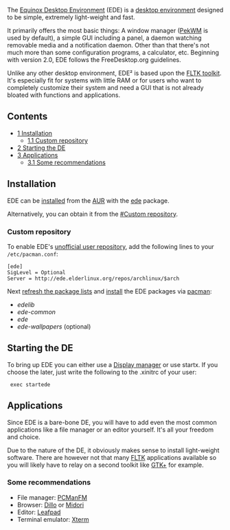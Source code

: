 The [Equinox Desktop Environment](https://equinox-project.org/) (EDE) is a [desktop environment](/index.php/Desktop_environment "Desktop environment") designed to be simple, extremely light-weight and fast.

It primarily offers the most basic things: A window manager ([PekWM](/index.php/PekWM "PekWM") is used by default), a simple GUI including a panel, a daemon watching removable media and a notification daemon. Other than that there's not much more than some configuration programs, a calculator, etc. Beginning with version 2.0, EDE follows the FreeDesktop.org guidelines.

Unlike any other desktop environment, EDE² is based upon the [FLTK toolkit](http://fltk.org). It's especially fit for systems with little RAM or for users who want to completely customize their system and need a GUI that is not already bloated with functions and applications.

## Contents

*   [1 Installation](#Installation)
    *   [1.1 Custom repository](#Custom_repository)
*   [2 Starting the DE](#Starting_the_DE)
*   [3 Applications](#Applications)
    *   [3.1 Some recommendations](#Some_recommendations)

## Installation

EDE can be [installed](/index.php/Install "Install") from the [AUR](/index.php/AUR "AUR") with the [ede](https://aur.archlinux.org/packages/ede/) package.

Alternatively, you can obtain it from the [#Custom repository](#Custom_repository).

### Custom repository

To enable EDE's [unofficial user repository](/index.php/Unofficial_user_repository "Unofficial user repository"), add the following lines to your `/etc/pacman.conf`:

```
[ede]
SigLevel = Optional
Server = http://ede.elderlinux.org/repos/archlinux/$arch

```

Next [refresh the package lists](/index.php/Mirrors#Force_pacman_to_refresh_the_package_lists "Mirrors") and [install](/index.php/Install "Install") the EDE packages via [pacman](/index.php/Pacman "Pacman"):

*   *edelib*
*   *ede-common*
*   *ede*
*   *ede-wallpapers* (optional)

## Starting the DE

To bring up EDE you can either use a [Display manager](/index.php/Display_manager "Display manager") or use startx. If you choose the later, just write the following to the .xinitrc of your user:

```
 exec startede

```

## Applications

Since EDE is a bare-bone DE, you will have to add even the most common applications like a file manager or an editor yourself. It's all your freedom and choice.

Due to the nature of the DE, it obviously makes sense to install light-weight software. There are however not that many [FLTK](http://fltk.org) applications available so you will likely have to relay on a second toolkit like [GTK+](/index.php/GTK%2B "GTK+") for example.

### Some recommendations

*   File manager: [PCManFM](/index.php/PCManFM "PCManFM")
*   Browser: [Dillo](/index.php/Dillo "Dillo") or [Midori](/index.php/Midori "Midori")
*   Editor: [Leafpad](http://tarot.freeshell.org/leafpad/)
*   Terminal emulator: [Xterm](/index.php/Xterm "Xterm")